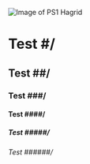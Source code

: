 ![Image of PS1 Hagrid](https://static.wikia.nocookie.net/universe-of-smash-bros-lawl/images/b/bc/PS1_hagrid.png/revision/latest?cb=20190405203704)

# Test #/
## Test ##/
### Test ###/
#### Test ####/
##### Test #####/
###### Test ######/
